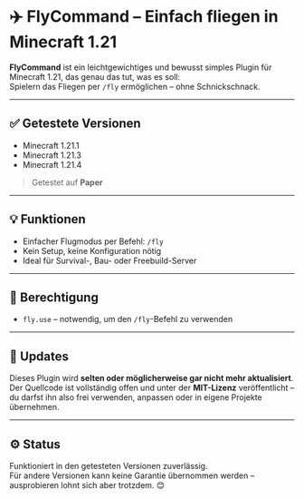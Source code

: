 # ✈️ FlyCommand – Einfach fliegen in Minecraft 1.21

**FlyCommand** ist ein leichtgewichtiges und bewusst simples Plugin für Minecraft 1.21, das genau das tut, was es soll:  
Spielern das Fliegen per `/fly` ermöglichen – ohne Schnickschnack.

---

## ✅ Getestete Versionen

- Minecraft 1.21.1  
- Minecraft 1.21.3  
- Minecraft 1.21.4  
> Getestet auf **Paper**

---

## 💡 Funktionen

- Einfacher Flugmodus per Befehl: `/fly`
- Kein Setup, keine Konfiguration nötig
- Ideal für Survival-, Bau- oder Freebuild-Server

---

## 🔐 Berechtigung

- `fly.use` – notwendig, um den `/fly`-Befehl zu verwenden

---

## 🔄 Updates

Dieses Plugin wird **selten oder möglicherweise gar nicht mehr aktualisiert**.  
Der Quellcode ist vollständig offen und unter der **MIT-Lizenz** veröffentlicht – du darfst ihn also frei verwenden, anpassen oder in eigene Projekte übernehmen.

---

## ⚙️ Status

Funktioniert in den getesteten Versionen zuverlässig.  
Für andere Versionen kann keine Garantie übernommen werden – ausprobieren lohnt sich aber trotzdem. 😊
